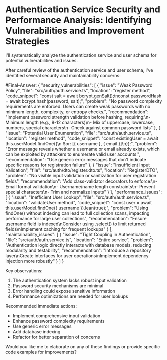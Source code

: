 # Authentication Service Security and Performance Analysis: Identifying Vulnerabilities and Improvement Strategies

I'll systematically analyze the authentication service and user schema for potential vulnerabilities and issues.

After careful review of the authentication service and user schema, I've identified several security and maintainability concerns:

#Final-Answer: 
{
    "security_vulnerabilities": [
        {
            "issue": "Weak Password Policy",
            "file": "src/auth/auth.service.ts",
            "location": "register method",
            "code_snippet": "const salt = await bcrypt.genSalt();\nconst passwordHash = await bcrypt.hash(password, salt);",
            "problem": "No password complexity requirements are enforced. Users can create weak passwords with no minimum length, complexity, or entropy checks.",
            "recommendation": "Implement password strength validation before hashing, requiring:\n- Minimum length (e.g., 8-12 characters)\n- Mix of uppercase, lowercase, numbers, special characters\n- Check against common password lists"
        },
        {
            "issue": "Potential User Enumeration",
            "file": "src/auth/auth.service.ts",
            "location": "register method",
            "code_snippet": "const existingUser = await this.userModel.findOne({\n  $or: [{ username }, { email }]\n});",
            "problem": "Error message reveals whether a username or email already exists, which can be exploited by attackers to enumerate valid user accounts.",
            "recommendation": "Use generic error messages that don't indicate specific reasons for registration failure"
        },
        {
            "issue": "Insufficient Input Validation",
            "file": "src/auth/dto/register.dto.ts",
            "location": "RegisterDTO",
            "problem": "No visible input validation or sanitization for user registration fields",
            "recommendation": "Add class-validator decorators to enforce:\n- Email format validation\n- Username/name length constraints\n- Prevent special characters\n- Trim and normalize inputs"
        }
    ],
    "performance_issues": [
        {
            "issue": "Inefficient User Lookup",
            "file": "src/auth/auth.service.ts",
            "location": "validateUser method",
            "code_snippet": "const user = await this.userModel.findOne({ username }).lean(true);",
            "problem": "Using findOne() without indexing can lead to full collection scans, impacting performance for large user collections",
            "recommendation": "Ensure username field is indexed\nConsider using .select() to limit returned fields\nImplement caching for frequent lookups"
        }
    ],
    "maintainability_issues": [
        {
            "issue": "Tight Coupling in Authentication",
            "file": "src/auth/auth.service.ts",
            "location": "Entire service",
            "problem": "Authentication logic directly interacts with database models, reducing modularity and testability",
            "recommendation": "Introduce a repository layer\nCreate interfaces for user operations\nImplement dependency injection more robustly"
        }
    ]
}

Key observations:
1. The authentication system lacks robust input validation
2. Password security mechanisms are minimal
3. Error handling could expose sensitive information
4. Performance optimizations are needed for user lookups

Recommended immediate actions:
- Implement comprehensive input validation
- Enhance password complexity requirements
- Use generic error messages
- Add database indexing
- Refactor for better separation of concerns

Would you like me to elaborate on any of these findings or provide specific code examples for improvements?
